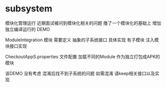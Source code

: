 # subsystem
模块化管理运行  近期面试被问到模块化相关的问题   撸了一个模块化的基础上  增加独立编译运行的 DEMO 


ModuleIntegration 模块  需要定义 抽象的子系统接口 具体实现 有子模块 注入模块接口实现

CheckoutAppS.properties 文件配置 加载不同的Module 作为独立打包成APK的模块 

该DEMO 没有考虑 混淆后找不到子系统的问题  如需混淆 请keep相关接口以及实现
